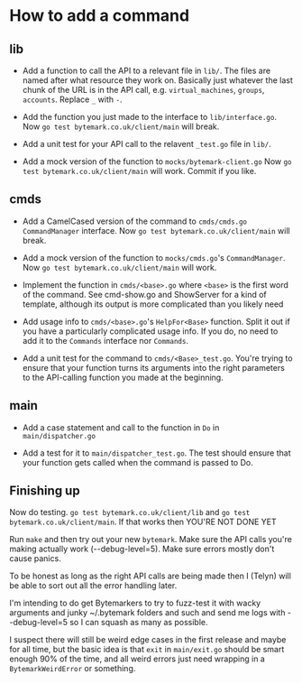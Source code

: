 How to add a command
====================

lib
----

* Add a function to call the API to a relevant file in `lib/`. The
  files are named after what resource they work on. Basically just
  whatever the last chunk of the URL is in the API call, e.g.
  `virtual_machines`, `groups`, `accounts`. Replace `_` with `-`.

* Add the function you just made to the interface to
  `lib/interface.go`. Now `go test bytemark.co.uk/client/main` will break.

* Add a unit test for your API call to the relavent `_test.go` file
  in `lib/`.

* Add a mock version of the function to `mocks/bytemark-client.go`
  Now `go test bytemark.co.uk/client/main` will work.
  Commit if you like.

cmds
----

* Add a CamelCased version of the command to `cmds/cmds.go`
  `CommandManager` interface. Now `go test bytemark.co.uk/client/main` will break.

* Add a mock version of the function to `mocks/cmds.go`'s
  `CommandManager`. Now `go test bytemark.co.uk/client/main` will work.

* Implement the function in `cmds/<base>.go` where `<base>` is
  the first word of the command. See cmd-show.go and ShowServer for a
  kind of template, although its output is more complicated than you likely need

* Add usage info to `cmds/<base>.go`'s `HelpFor<Base>` function.
  Split it out if you have a particularly complicated usage info. If
  you do, no need to add it to the `Commands` interface nor
  `Commands`.

* Add a unit test for the command to `cmds/<Base>_test.go`. You're
  trying to ensure that your function turns its arguments into the
  right parameters to the API-calling function you made at the
  beginning.

main
----

* Add a case statement and call to the function in `Do` in
  `main/dispatcher.go`

* Add a test for it to `main/dispatcher_test.go`. The test should
  ensure that your function gets called when the command is passed to
  Do.

Finishing up
------------

Now do testing. `go test bytemark.co.uk/client/lib` and
`go test bytemark.co.uk/client/main`. If that works then YOU'RE NOT DONE YET

Run `make` and then try out your new `bytemark`. Make sure the API
calls you're making actually work (--debug-level=5). Make sure errors
mostly don't cause panics.

To be honest as long as the right API calls are being made then I
(Telyn) will be able to sort out all the error handling later.

I'm intending to do get Bytemarkers to try to fuzz-test it with wacky
arguments and junky ~/.bytemark folders and such and send me logs with
--debug-level=5 so I can squash as many as possible.

I suspect there will still be weird edge cases in the first release
and maybe for all time, but the basic idea is that `exit` in
`main/exit.go` should be smart enough 90% of the time, and all weird
errors just need wrapping in a `BytemarkWeirdError` or something.
